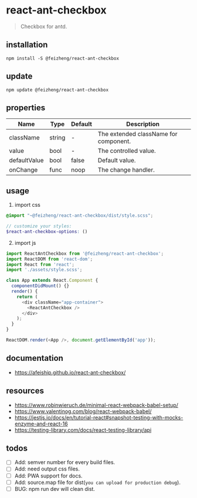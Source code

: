 # react-ant-checkbox
> Checkbox for antd.

## installation
```shell
npm install -S @feizheng/react-ant-checkbox
```

## update
```shell
npm update @feizheng/react-ant-checkbox
```

## properties
| Name         | Type   | Default | Description                           |
| ------------ | ------ | ------- | ------------------------------------- |
| className    | string | -       | The extended className for component. |
| value        | bool   | -       | The controlled value.                 |
| defaultValue | bool   | false   | Default value.                        |
| onChange     | func   | noop    | The change handler.                   |


## usage
1. import css
  ```scss
  @import "~@feizheng/react-ant-checkbox/dist/style.scss";

  // customize your styles:
  $react-ant-checkbox-options: ()
  ```
2. import js
  ```js
  import ReactAntCheckbox from '@feizheng/react-ant-checkbox';
  import ReactDOM from 'react-dom';
  import React from 'react';
  import './assets/style.scss';

  class App extends React.Component {
    componentDidMount() {}
    render() {
      return (
        <div className="app-container">
          <ReactAntCheckbox />
        </div>
      );
    }
  }

  ReactDOM.render(<App />, document.getElementById('app'));

  ```

## documentation
- https://afeiship.github.io/react-ant-checkbox/

## resources
- https://www.robinwieruch.de/minimal-react-webpack-babel-setup/
- https://www.valentinog.com/blog/react-webpack-babel/
- https://jestjs.io/docs/en/tutorial-react#snapshot-testing-with-mocks-enzyme-and-react-16
- https://testing-library.com/docs/react-testing-library/api

## todos
- [ ] Add: semver number for every build files.
- [ ] Add: need output css files.
- [ ] Add: PWA support for docs.
- [ ] Add: source.map file for dist(`you can upload for production debug`).
- [ ] BUG: npm run dev will clean dist.
